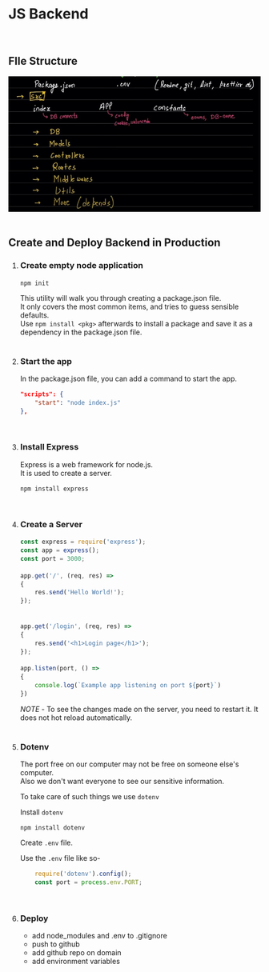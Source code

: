 # JS Backend
<br>

## FIle Structure
![File Structure](Assets/Readme/File%20structure.jpg "File Structure")  
<br>

## Create and Deploy Backend in Production

1. ### Create empty node application 
    ```
    npm init
    ```
    This utility will walk you through creating a package.json file.  
    It only covers the most common items, and tries to guess sensible defaults.  
    Use `npm install <pkg>` afterwards to install a package and
    save it as a dependency in the package.json file.  
    <br>

2. ### Start the app
    In the package.json file, you can add a command to start the app.   
    ```json
    "scripts": {  
        "start": "node index.js"  
    },
    ```
    <br>

3. ### Install Express   
    Express is a web framework for node.js.  
    It is used to create a server.

    ```
    npm install express
    ```
    <br>

4. ### Create a Server
    ```js
    const express = require('express');
    const app = express();
    const port = 3000;

    app.get('/', (req, res) =>
    {
        res.send('Hello World!');
    });


    app.get('/login', (req, res) =>
    {
        res.send('<h1>Login page</h1>');
    });

    app.listen(port, () =>
    {
        console.log(`Example app listening on port ${port}`)
    })
    ```

    *NOTE* - To see the changes made on the server, you need to restart it. It does not hot reload automatically.  
    <br>

5. ### Dotenv  
    The port free on our computer may not be free on someone else's computer.  
    Also we don't want everyone to see our sensitive information.  
      
    To take care of such things we use `dotenv`  
      
    Install `dotenv` 
    ```
    npm install dotenv
    ```

    Create `.env` file.  
      
    Use the `.env` file like so- 
    ```js
        require('dotenv').config();
        const port = process.env.PORT;
    ```  
    <br>

6. ### Deploy
    - add node_modules and .env to .gitignore 
    - push to github
    - add github repo on domain
    - add environment variables 
